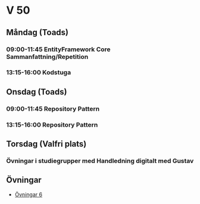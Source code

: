 # V 50

## Måndag (Toads)
### 09:00-11:45 EntityFramework Core Sammanfattning/Repetition
### 13:15-16:00 Kodstuga
## Onsdag (Toads)
### 09:00-11:45 Repository Pattern
### 13:15-16:00 Repository Pattern
## Torsdag (Valfri plats)
### Övningar i studiegrupper med Handledning digitalt med Gustav

## Övningar
* [Övningar 6](%C3%96vningar6.md)